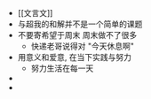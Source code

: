 - [[文言文]]
- 与超我的和解并不是一个简单的课题
- 不要寄希望于周末 周末做不了很多
	- 快递老哥说得对 "今天休息啊"
- 用意义和爱意, 在当下实践与努力
	- 努力生活在每一天
-
-